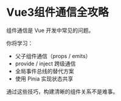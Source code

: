 # Vue3组件通信全攻略

组件通信是 Vue 开发中常见的问题。

你将学习：

- 父子组件通信（props / emits）
- provide / inject 跨级通信
- 全局事件总线的替代方案
- 使用 Pinia 实现状态共享

通过这些技巧，构建清晰的组件关系不是难事。
